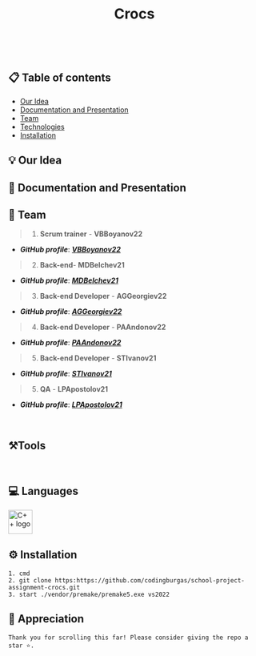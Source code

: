 <h1 align="center">Crocs</h1>
<br>
<p align="center">
  
<br>
 
## 📋 Table of contents
  - [Our Idea](#idea)
  - [Documentation and Presentation](#docs)
  - [Team](#collaborators)
  - [Technologies](#technologies)
  - [Installation](#install)
 
## 💡 Our Idea <a name="idea"></a>

#### 
## 📄 Documentation and Presentation <a name="docs"></a>

 
## 🌱 Team <a name="collaborators"></a>
> 1. **Scrum trainer**	- **VBBoyanov22** 
   - ***GitHub profile***: [***VBBoyanov22***](https://github.com/VBBoyanov22)	
> 2. **Back-end**- **MDBelchev21**	
   - ***GitHub profile***: [***MDBelchev21***](https://github.com/MDBelchev21)	
> 3. **Back-end Developer** - **AGGeorgiev22** 	
   - ***GitHub profile***: [***AGGeorgiev22***](https://github.com/AGGeorgiev22)
> 4. **Back-end Developer** - **PAAndonov22**	
   - ***GitHub profile***: [***PAAndonov22***](https://github.com/PAAndonov22)
> 5. **Back-end Developer** - **STIvanov21**	
   - ***GitHub profile***: [***STIvanov21***](https://github.com/STIvanov21)
> 5. **QA** - **LPApostolov21**	
   - ***GitHub profile***: [***LPApostolov21***](https://github.com/LPApostolov21)
<br>

## ⚒️Tools  <a name="technologies"></a>
<p align="left">
  
</p> 
<br>

## 💻 Languages
<p align="left"> 
<img src="https://upload.wikimedia.org/wikipedia/commons/3/32/C%2B%2B_logo.png" alt="C++ logo" width="48px">
</p>

## ⚙️ Installation	<a name = "install"></a>
````	
1. cmd 
2. git clone https:https://github.com/codingburgas/school-project-assignment-crocs.git
3. start ./vendor/premake/premake5.exe vs2022
````
 
 
## 👏 Appreciation
```
Thank you for scrolling this far! Please consider giving the repo a star ⭐.
```
